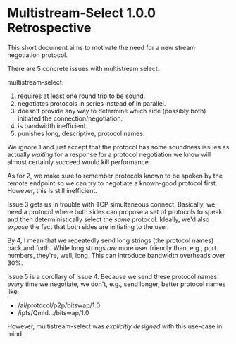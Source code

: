 # Multistream-Select 1.0.0 Retrospective

This short document aims to motivate the need for a new stream negotiation
protocol.

There are 5 concrete issues with multistream select.

multistream-select:

1. requires at least one round trip to be sound.
2. negotiates protocols in series instead of in parallel. 
3. doesn't provide any way to determine which side (possibly both) initiated the
   connection/negotiation.
4. is bandwidth inefficient.
5. punishes long, descriptive, protocol names. 

We ignore 1 and just accept that the protocol has some soundness issues as
actually *waiting* for a response for a protocol negotiation we know will almost
certainly succeed would kill performance.

As for 2, we make sure to remember protocols known to be spoken by the remote
endpoint so we can try to negotiate a known-good protocol first. However, this
is still inefficient.

Issue 3 gets us in trouble with TCP simultaneous connect. Basically, we need a
protocol where both sides can propose a set of protocols to speak and then
deterministically select the *same* protocol. Ideally, we'd also *expose* the
fact that both sides are initiating to the user.

By 4, I mean that we repeatedly send long strings (the protocol names) back and
forth. While long strings *are* more user friendly than, e.g., port numbers,
they're, well, long. This can introduce bandwidth overheads over 30%.

Issue 5 is a corollary of issue 4. Because we send these protocol names *every*
time we negotiate, we don't, e.g., send longer, better protocol names like:

* /ai/protocol/p2p/bitswap/1.0
* /ipfs/QmId.../bitswap/1.0

However, multistream-select was *explicitly designed* with this use-case in
mind.
